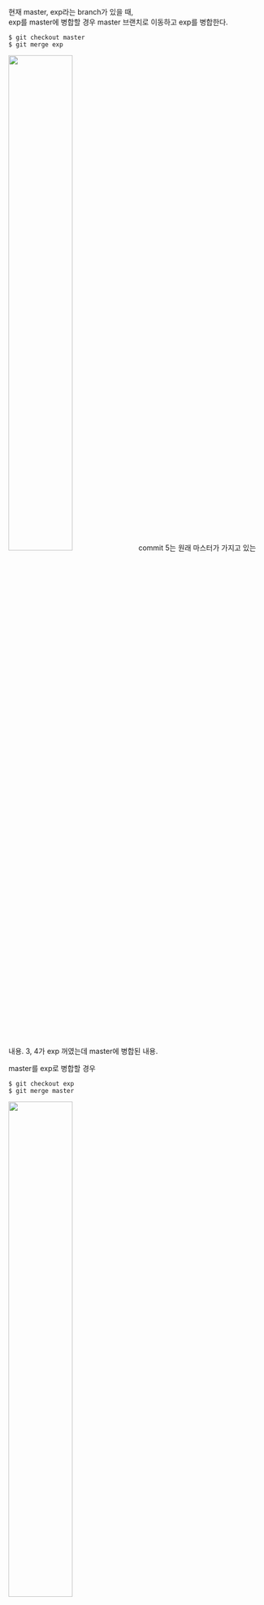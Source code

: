 현재 master, exp라는 branch가 있을 때,   
exp를 master에 병합할 경우 master 브랜치로 이동하고 exp를 병합한다.   
```
$ git checkout master
$ git merge exp
```
<img src="https://user-images.githubusercontent.com/33191974/155521933-9acde918-3909-4eda-b050-4d543b0efce4.png " width="50%" height="50%"/>     
commit 5는 원래 마스터가 가지고 있는 내용. 3, 4가 exp 꺼였는데 master에 병합된   
내용.   
  
master를 exp로 병합할 경우   
```
$ git checkout exp
$ git merge master
```
<img src="https://user-images.githubusercontent.com/33191974/155522211-dfeb204f-a0ab-4fdc-be3c-42ad6a774db5.png" width="50%" height="50%"/>  

master를 exp에 병합하면 exp와 master의 내용이 똑같아 지고 같은 위치(head)에  
존재한다.   
그렇다면 master와 동일한 내용을 갖고 있는 exp를 삭제해보자.   
```
$ git checkout master
$ git branch -d exp
```
<img src="https://user-images.githubusercontent.com/33191974/155527615-6a8ec32e-1edc-4838-bb84-20c7fd6e8b32.png" width="50%" height="50%"/>    
이제는 master branch만 존재하는 것을 확인할 수 있다.   

# fast forward와 merge commit 차이점   
fast forward의 예  
<img src="https://user-images.githubusercontent.com/33191974/155527793-693ddb5a-4b39-40fb-8ade-e8638261117d.png" width="50%" height="50%"/>   
위의 그림을 해석해보자면 master는 C0, C1, C2 순으로 커밋했다.  
이후 급한 일을 처리하기 위해 hotfix 브랜치를 만들고, C4커밋, iss53 브랜치를 만들고  
C3 커밋을 했다.   
  
그 이후에 master는 새로운 커밋을 하지 않은 상태이다.     
<img src="https://user-images.githubusercontent.com/33191974/155528133-5ae36623-9092-4e44-b29d-f7ee9bd4b0d7.png" width="50%" height="50%"/>  
이 때, C2 커밋 상태에 있던 master에 hotfix를 병합하려고 할 경우 fast forward가 일어난다.   
서로 다른 상태를 병합하는 것이 아니고 master를 hotfix 위치로 이동만 해도 되는   
상태이기 때문에 별도의 머지를 위한 커밋이 발생하지 않는다.   
   
# 이번에는 merge commit이 될 경우를 살펴보자.   
<img src="https://user-images.githubusercontent.com/33191974/155528450-602e8f05-288d-4ace-a8a5-0fcc4235188a.png" width="50%" height="50%"/>  
iss53이 커밋 C5까지 된 상태이고, C4에는 hotfix branch가 삭제되고 master만  
존재하는 상태이다.     
<img src="https://user-images.githubusercontent.com/33191974/155528583-86edf894-bfda-4c6f-b4fd-561a3f0e8c40.png" width="50%" height="50%"/>   
iss53을 master에 병합해보려고 한다. 아예 다른 결과물을 갖고 있는 master와 iss53은 merge되어 C6이라는 commit을   
만들게 된다.     
이렇게 병합할 때 새로운 commit을 생성할 경우를 merge commit이라고 한다.     

# 정리
merge commit은 서로 다른 상태의 브랜치를 병합해서 새로운 commit을 만드는 경우이고   
fast forward는 동일 내용이 포함되는 브랜치일 경우 브랜치 이동만으로 병합해서   
따로 commit을 생성하지 않는 경우이다.  













































